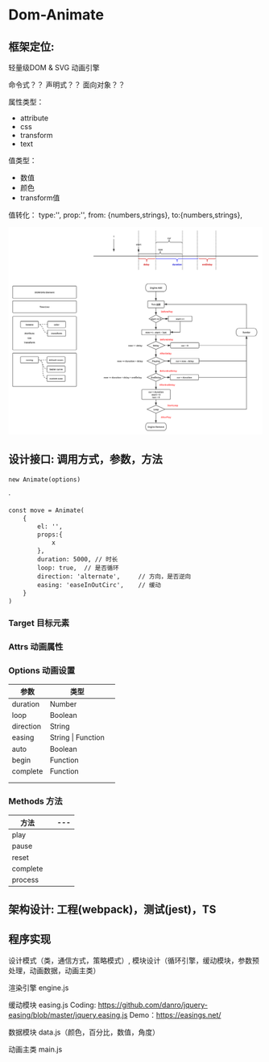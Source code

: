 # Dom-Animate



## 框架定位:

轻量级DOM & SVG 动画引擎


命令式？？
声明式？？
面向对象？？



属性类型：
* attribute
* css
* transform
* text

值类型：
* 数值
* 颜色
* transform值

值转化：
type:'',
prop:'',
from: {numbers,strings},
to:{numbers,strings},





<img src="./design.svg" />

## 设计接口: 调用方式，参数，方法

```
new Animate(options)
```

·

```
const move = Animate(
    {
        el: '',
        props:{
            x
        },
        duration: 5000, // 时长
        loop: true,  // 是否循环
        direction: 'alternate',     // 方向，是否逆向
        easing: 'easeInOutCirc',    // 缓动    
    }
)
```



### Target 目标元素



### Attrs 动画属性



### Options 动画设置

| 参数      | 类型               |     |
| --------- | ------------------ | --- |
| duration  | Number             |     |
| loop      | Boolean            |     |
| direction | String             |     |
| easing    | String \| Function |     |
| auto      | Boolean            |     |
| begin     | Function           |     |
| complete  | Function           |     |
|           |                    |     |
|           |                    |     |



### Methods 方法



| 方法     |     | --- |
| -------- | --- | --- |
| play     |     |     |
| pause    |     |     |
| reset    |     |     |
| complete |     |     |
| process  |     |     |



## 架构设计: 工程(webpack)，测试(jest)，TS



## 程序实现

设计模式（类，通信方式，策略模式）, 模块设计（循环引擎，缓动模块，参数预处理，动画数据，动画主类）



渲染引擎 engine.js

缓动模块 easing.js
    Coding: https://github.com/danro/jquery-easing/blob/master/jquery.easing.js
    Demo：https://easings.net/


数据模块 data.js（颜色，百分比，数值，角度）

动画主类 main.js







